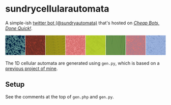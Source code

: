 # sundrycellularautomata

A simple-ish [twitter bot (@sundryautomata)](https://twitter.com/sundryautomata) that's hosted on [*Cheap Bots, Done Quick!*](https://cheapbotsdonequick.com/source/sundryautomata).

![](screenshot.png)

The 1D cellular automata are generated using `gen.py`, which is based on a [previous project of mine](https://github.com/doersino/cellular-automata-posters/).


## Setup

See the comments at the top of `gen.php` and `gen.py`.
